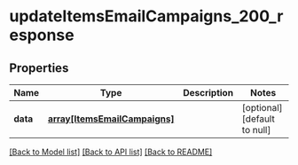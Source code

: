 # updateItemsEmailCampaigns_200_response

## Properties
Name | Type | Description | Notes
------------ | ------------- | ------------- | -------------
**data** | [**array[ItemsEmailCampaigns]**](ItemsEmailCampaigns.md) |  | [optional] [default to null]

[[Back to Model list]](../README.md#documentation-for-models) [[Back to API list]](../README.md#documentation-for-api-endpoints) [[Back to README]](../README.md)


